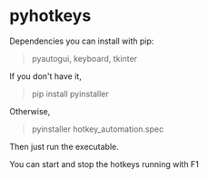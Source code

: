 # pyhotkeys

Dependencies you can install with pip:
> pyautogui, keyboard, tkinter

If you don't have it,
> pip install pyinstaller 

Otherwise,
> pyinstaller hotkey_automation.spec

Then just run the executable. 

You can start and stop the hotkeys running with F1
